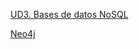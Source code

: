 [UD3. Bases de datos NoSQL](https://youtu.be/c6Lchh7uqKE?si=q5OmcFzyMbI48lPl)

[Neo4j](https://youtu.be/7UHEM7MFbGg?si=cn1LRSb0wUZHd69C)